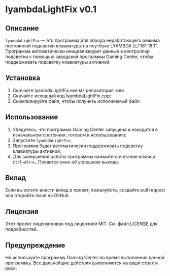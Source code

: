 ﻿# lyambdaLightFix v0.1

## Описание
`lyambdaLightFix` — это программа для обхода неработающего режима постоянной подсветки клавиатуры на ноутбуке LYAMBDA LLT161 16.1″. Программа автоматически инициализиурет данные в контроллер подсветки с помощью заводской программы Gaming Center, чтобы поддерживать подсветку клавиатуры активной.

## Установка
1. Скачайте lyambdaLightFix.exe мз репозитория.
или
1. Скачайте исходный код lyambdaLightFix.cpp;
2. Скомпилируйте файл, чтобы получить исполняемый файл.

## Использование
1. Убедитесь, что программа Gaming Center запущена и находится в изначальном состоянии, готовом к использованию;
2. Запустите `lyambdaLightFix`;
3. Программа будет автоматически поддерживать подсветку клавиатуры активной;
4. Для завершения работы программы нажмите сочетание клавиш `Ctrl+Alt+L`. Появится окно об успешном выходе.

## Вклад
Если вы хотите внести вклад в проект, пожалуйста, создайте pull request или откройте issue на GitHub.

## Лицензия
Этот проект лицензирован под лицензией MIT. См. файл LICENSE для подробностей.

## Предупреждение
Не используйте программу Gaming Center во время выполнения данной программы. Все дальнейшие действия выполняются на ваши страх и риск.
